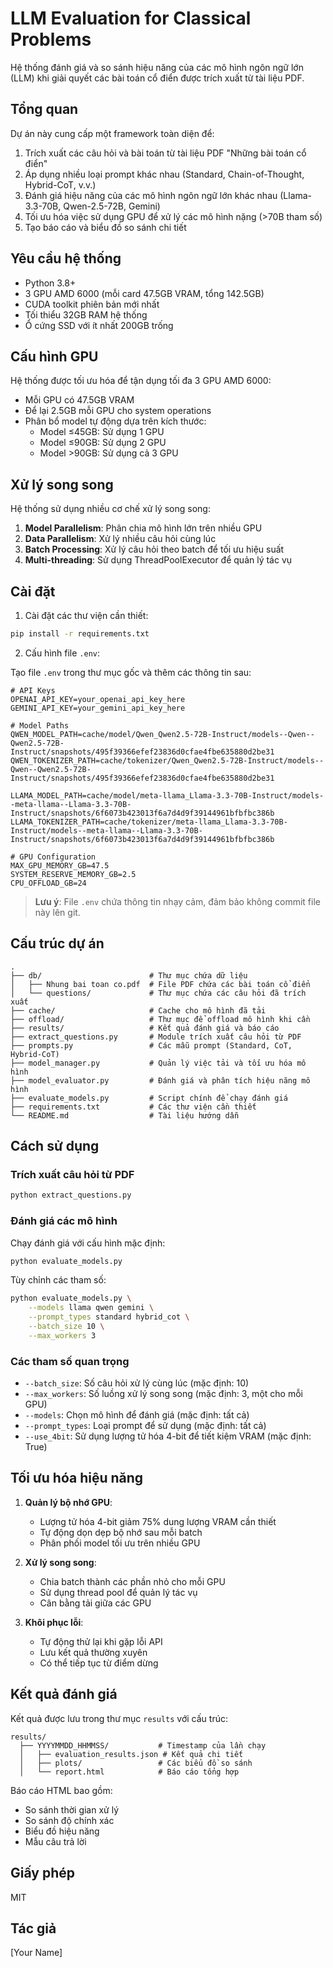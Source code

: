 # LLM Evaluation for Classical Problems

Hệ thống đánh giá và so sánh hiệu năng của các mô hình ngôn ngữ lớn (LLM) khi giải quyết các bài toán cổ điển được trích xuất từ tài liệu PDF.

## Tổng quan

Dự án này cung cấp một framework toàn diện để:

1. Trích xuất các câu hỏi và bài toán từ tài liệu PDF "Những bài toán cổ điển"
2. Áp dụng nhiều loại prompt khác nhau (Standard, Chain-of-Thought, Hybrid-CoT, v.v.) 
3. Đánh giá hiệu năng của các mô hình ngôn ngữ lớn khác nhau (Llama-3.3-70B, Qwen-2.5-72B, Gemini)
4. Tối ưu hóa việc sử dụng GPU để xử lý các mô hình nặng (>70B tham số)
5. Tạo báo cáo và biểu đồ so sánh chi tiết

## Yêu cầu hệ thống

- Python 3.8+
- 3 GPU AMD 6000 (mỗi card 47.5GB VRAM, tổng 142.5GB)
- CUDA toolkit phiên bản mới nhất
- Tối thiểu 32GB RAM hệ thống
- Ổ cứng SSD với ít nhất 200GB trống

## Cấu hình GPU

Hệ thống được tối ưu hóa để tận dụng tối đa 3 GPU AMD 6000:
- Mỗi GPU có 47.5GB VRAM
- Để lại 2.5GB mỗi GPU cho system operations
- Phân bổ model tự động dựa trên kích thước:
  - Model ≤45GB: Sử dụng 1 GPU
  - Model ≤90GB: Sử dụng 2 GPU
  - Model >90GB: Sử dụng cả 3 GPU

## Xử lý song song

Hệ thống sử dụng nhiều cơ chế xử lý song song:
1. **Model Parallelism**: Phân chia mô hình lớn trên nhiều GPU
2. **Data Parallelism**: Xử lý nhiều câu hỏi cùng lúc
3. **Batch Processing**: Xử lý câu hỏi theo batch để tối ưu hiệu suất
4. **Multi-threading**: Sử dụng ThreadPoolExecutor để quản lý tác vụ

## Cài đặt

1. Cài đặt các thư viện cần thiết:

```bash
pip install -r requirements.txt
```

2. Cấu hình file `.env`:

Tạo file `.env` trong thư mục gốc và thêm các thông tin sau:

```env
# API Keys
OPENAI_API_KEY=your_openai_api_key_here
GEMINI_API_KEY=your_gemini_api_key_here

# Model Paths
QWEN_MODEL_PATH=cache/model/Qwen_Qwen2.5-72B-Instruct/models--Qwen--Qwen2.5-72B-Instruct/snapshots/495f39366efef23836d0cfae4fbe635880d2be31
QWEN_TOKENIZER_PATH=cache/tokenizer/Qwen_Qwen2.5-72B-Instruct/models--Qwen--Qwen2.5-72B-Instruct/snapshots/495f39366efef23836d0cfae4fbe635880d2be31

LLAMA_MODEL_PATH=cache/model/meta-llama_Llama-3.3-70B-Instruct/models--meta-llama--Llama-3.3-70B-Instruct/snapshots/6f6073b423013f6a7d4d9f39144961bfbfbc386b
LLAMA_TOKENIZER_PATH=cache/tokenizer/meta-llama_Llama-3.3-70B-Instruct/models--meta-llama--Llama-3.3-70B-Instruct/snapshots/6f6073b423013f6a7d4d9f39144961bfbfbc386b

# GPU Configuration
MAX_GPU_MEMORY_GB=47.5
SYSTEM_RESERVE_MEMORY_GB=2.5
CPU_OFFLOAD_GB=24
```

> **Lưu ý**: File `.env` chứa thông tin nhạy cảm, đảm bảo không commit file này lên git.

## Cấu trúc dự án

```
.
├── db/                        # Thư mục chứa dữ liệu
│   ├── Nhung bai toan co.pdf  # File PDF chứa các bài toán cổ điển
│   └── questions/             # Thư mục chứa các câu hỏi đã trích xuất
├── cache/                     # Cache cho mô hình đã tải
├── offload/                   # Thư mục để offload mô hình khi cần
├── results/                   # Kết quả đánh giá và báo cáo
├── extract_questions.py       # Module trích xuất câu hỏi từ PDF
├── prompts.py                 # Các mẫu prompt (Standard, CoT, Hybrid-CoT)
├── model_manager.py           # Quản lý việc tải và tối ưu hóa mô hình
├── model_evaluator.py         # Đánh giá và phân tích hiệu năng mô hình
├── evaluate_models.py         # Script chính để chạy đánh giá
├── requirements.txt           # Các thư viện cần thiết
└── README.md                  # Tài liệu hướng dẫn
```

## Cách sử dụng

### Trích xuất câu hỏi từ PDF

```bash
python extract_questions.py
```

### Đánh giá các mô hình

Chạy đánh giá với cấu hình mặc định:

```bash
python evaluate_models.py
```

Tùy chỉnh các tham số:

```bash
python evaluate_models.py \
    --models llama qwen gemini \
    --prompt_types standard hybrid_cot \
    --batch_size 10 \
    --max_workers 3
```

### Các tham số quan trọng

- `--batch_size`: Số câu hỏi xử lý cùng lúc (mặc định: 10)
- `--max_workers`: Số luồng xử lý song song (mặc định: 3, một cho mỗi GPU)
- `--models`: Chọn mô hình để đánh giá (mặc định: tất cả)
- `--prompt_types`: Loại prompt để sử dụng (mặc định: tất cả)
- `--use_4bit`: Sử dụng lượng tử hóa 4-bit để tiết kiệm VRAM (mặc định: True)

## Tối ưu hóa hiệu năng

1. **Quản lý bộ nhớ GPU**:
   - Lượng tử hóa 4-bit giảm 75% dung lượng VRAM cần thiết
   - Tự động dọn dẹp bộ nhớ sau mỗi batch
   - Phân phối model tối ưu trên nhiều GPU

2. **Xử lý song song**:
   - Chia batch thành các phần nhỏ cho mỗi GPU
   - Sử dụng thread pool để quản lý tác vụ
   - Cân bằng tải giữa các GPU

3. **Khôi phục lỗi**:
   - Tự động thử lại khi gặp lỗi API
   - Lưu kết quả thường xuyên
   - Có thể tiếp tục từ điểm dừng

## Kết quả đánh giá

Kết quả được lưu trong thư mục `results` với cấu trúc:
```
results/
  ├── YYYYMMDD_HHMMSS/           # Timestamp của lần chạy
  │   ├── evaluation_results.json # Kết quả chi tiết
  │   ├── plots/                 # Các biểu đồ so sánh
  │   └── report.html            # Báo cáo tổng hợp
```

Báo cáo HTML bao gồm:
- So sánh thời gian xử lý
- So sánh độ chính xác
- Biểu đồ hiệu năng
- Mẫu câu trả lời

## Giấy phép

MIT

## Tác giả

[Your Name]